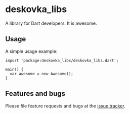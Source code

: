 # deskovka_libs

A library for Dart developers. It is awesome.

## Usage

A simple usage example:

    import 'package:deskovka_libs/deskovka_libs.dart';

    main() {
      var awesome = new Awesome();
    }

## Features and bugs

Please file feature requests and bugs at the [issue tracker][tracker].

[tracker]: http://example.com/issues/replaceme
